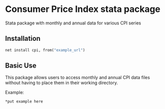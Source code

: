 # Consumer Price Index stata package
Stata package with monthly and annual data for various CPI series

## Installation
```stata
net install cpi, from("example_url")
```

## Basic Use
This package allows users to access monthly and annual CPI data files without having to place them in their working directory.


Example:
```stata
*put example here
